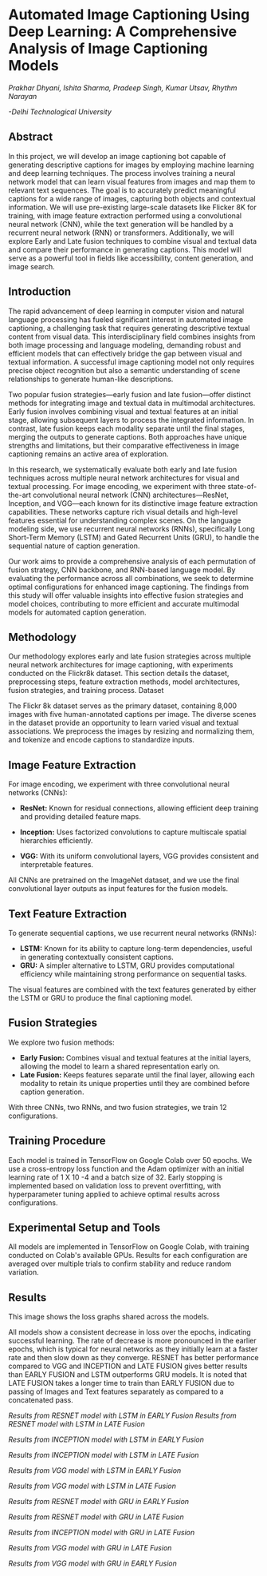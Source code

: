 # Automated Image Captioning Using Deep Learning: A Comprehensive Analysis of Image Captioning Models

_Prakhar Dhyani, Ishita Sharma, Pradeep Singh, Kumar Utsav, Rhythm Narayan_

_-Delhi Technological University_


## Abstract

In this project, we will develop an image captioning bot capable of generating descriptive captions for images by employing machine learning and deep learning techniques. The process involves training a neural network model that can learn visual features from images and map them to relevant text sequences. The goal is to accurately predict meaningful captions for a wide range of images, capturing both objects and contextual information. We will use pre-existing large-scale datasets like Flicker 8K for training, with image feature extraction performed using a convolutional neural network (CNN), while the text generation will be handled by a recurrent neural network (RNN) or transformers. Additionally, we will explore Early and Late fusion techniques to combine visual and textual data and compare their performance in generating captions. This model will serve as a powerful tool in fields like accessibility, content generation, and image search.
## Introduction
The rapid advancement of deep learning in computer vision and natural language processing has fueled significant interest in automated image captioning, a challenging task that requires generating descriptive textual content from visual data. This interdisciplinary field combines insights from both image processing and language modeling, demanding robust and efficient models that can effectively bridge the gap between visual and textual information. A successful image captioning model not only requires precise object recognition but also a semantic understanding of scene relationships to generate human-like descriptions.

Two popular fusion strategies—early fusion and late fusion—offer distinct methods for integrating image and textual data in multimodal architectures. Early fusion involves combining visual and textual features at an initial stage, allowing subsequent layers to process the integrated information. In contrast, late fusion keeps each modality separate until the final stages, merging the outputs to generate captions. Both approaches have unique strengths and limitations, but their comparative effectiveness in image captioning remains an active area of exploration.

In this research, we systematically evaluate both early and late fusion techniques across multiple neural network architectures for visual and textual processing. For image encoding, we experiment with three state-of-the-art convolutional neural network (CNN) architectures—ResNet, Inception, and VGG—each known for its distinctive image feature extraction capabilities. These networks capture rich visual details and high-level features essential for understanding complex scenes. On the language modeling side, we use recurrent neural networks (RNNs), specifically Long Short-Term Memory (LSTM) and Gated Recurrent Units (GRU), to handle the sequential nature of caption generation.

Our work aims to provide a comprehensive analysis of each permutation of fusion strategy, CNN backbone, and RNN-based language model. By evaluating the performance across all combinations, we seek to determine optimal configurations for enhanced image captioning. The findings from this study will offer valuable insights into effective fusion strategies and model choices, contributing to more efficient and accurate multimodal models for automated caption generation.

## Methodology
Our methodology explores early and late fusion strategies across multiple neural network architectures for image captioning, with experiments conducted on the Flickr8k dataset. This section details the dataset, preprocessing steps, feature extraction methods, model architectures, fusion strategies, and training process.
Dataset

The Flickr 8k dataset serves as the primary dataset, containing 8,000 images with five human-annotated captions per image. The diverse scenes in the dataset provide an opportunity to learn varied visual and textual associations. We preprocess the images by resizing and normalizing them, and tokenize and encode captions to standardize inputs.
## Image Feature Extraction
For image encoding, we experiment with three convolutional neural networks (CNNs):

* **ResNet:** Known for residual connections, allowing efficient deep training and providing detailed feature maps.

* **Inception:** Uses factorized convolutions to capture multiscale spatial hierarchies efficiently.

* **VGG:** With its uniform convolutional layers, VGG provides consistent and interpretable features.

All CNNs are pretrained on the ImageNet dataset, and we use the final convolutional layer outputs as input features for the fusion models.

## Text Feature Extraction
To generate sequential captions, we use recurrent neural networks (RNNs):

* **LSTM:** Known for its ability to capture long-term dependencies, useful in generating contextually consistent captions.
* **GRU:** A simpler alternative to LSTM, GRU provides computational efficiency while maintaining strong performance on sequential tasks.
  
The visual features are combined with the text features generated by either the LSTM or GRU to produce the final captioning model.
## Fusion Strategies
We explore two fusion methods:

* **Early Fusion:** Combines visual and textual features at the initial layers, allowing the model to learn a shared representation early on.
* **Late Fusion:** Keeps features separate until the final layer, allowing each modality to retain its unique properties until they are combined before caption generation.
  
With three CNNs, two RNNs, and two fusion strategies, we train 12 configurations.
## Training Procedure
Each model is trained in TensorFlow on Google Colab over 50 epochs. We use a cross-entropy loss function and the Adam optimizer with an initial learning rate of 1 X 10 -4 and a batch size of 32. Early stopping is implemented based on validation loss to prevent overfitting, with hyperparameter tuning applied to achieve optimal results across configurations.
## Experimental Setup and Tools
All models are implemented in TensorFlow on Google Colab, with training conducted on Colab's available GPUs. Results for each configuration are averaged over multiple trials to confirm stability and reduce random variation.



## Results


This image shows the loss graphs shared across the models. 


All models show a consistent decrease in loss over the epochs, indicating successful learning. The rate of decrease is more pronounced in the earlier epochs, which is typical for neural networks as they initially learn at a faster rate and then slow down as they converge. RESNET has better performance compared to VGG and INCEPTION and LATE FUSION gives better results than EARLY FUSION and LSTM outperforms GRU models. It is noted that LATE FUSION takes a longer time to train than EARLY FUSION due to passing of Images and Text features separately as compared to a concatenated pass.


 	   	
_Results from RESNET model with LSTM in EARLY Fusion_
​
_Results from RESNET model with LSTM in LATE Fusion_
		
_Results from INCEPTION model with LSTM  in EARLY  Fusion_

_Results from INCEPTION model with LSTM  in LATE Fusion_ 

_Results from VGG model with LSTM  in EARLY Fusion_ 

_Results from VGG model with LSTM  in LATE Fusion_ 

_Results from RESNET model with GRU  in EARLY Fusion_

_Results from RESNET model with GRU in LATE Fusion_


_Results from INCEPTION model with GRU in LATE Fusion_






  
_Results from VGG model with GRU in LATE Fusion_


 
_Results from VGG model with GRU in EARLY Fusion_


